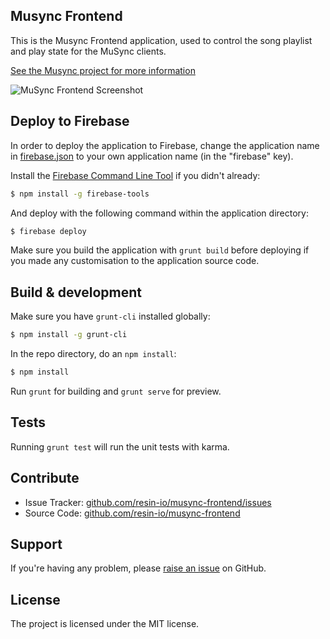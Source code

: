 Musync Frontend
---------------

This is the Musync Frontend application, used to control the song playlist and play state for the MuSync clients.

[See the Musync project for more information](https://github.com/resin-io/musync)

![MuSync Frontend Screenshot](https://raw.githubusercontent.com/jviotti/musync-frontend/master/screenshots/screenshot.png)

Deploy to Firebase
------------------

In order to deploy the application to Firebase, change the application name in [firebase.json](https://github.com/resin-io/musync-frontend/blob/master/firebase.json) to your own application name (in the "firebase" key).

Install the [Firebase Command Line Tool](https://www.firebase.com/docs/hosting/command-line-tool.html) if you didn't already:

```sh
$ npm install -g firebase-tools
```

And deploy with the following command within the application directory:

```sh
$ firebase deploy
```

Make sure you build the application with `grunt build` before deploying if you made any customisation to the application source code.

Build & development
-------------------

Make sure you have `grunt-cli` installed globally:

```sh
$ npm install -g grunt-cli
```

In the repo directory, do an `npm install`:

```sh
$ npm install
```

Run `grunt` for building and `grunt serve` for preview.

Tests
-----

Running `grunt test` will run the unit tests with karma.

Contribute
----------

- Issue Tracker: [github.com/resin-io/musync-frontend/issues](https://github.com/resin-io/musync-frontend/issues)
- Source Code: [github.com/resin-io/musync-frontend](https://github.com/resin-io/musync-frontend)

Support
-------

If you're having any problem, please [raise an issue](https://github.com/resin-io/musync-frontend/issues/new) on GitHub.

License
-------

The project is licensed under the MIT license.
